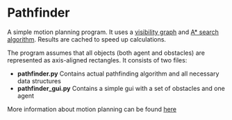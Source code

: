 # Pathfinder

A simple motion planning program. It uses a [visibility graph](https://en.wikipedia.org/wiki/Visibility_graph) and [A* search algorithm](https://en.wikipedia.org/wiki/A*_search_algorithm). Results are cached to speed up calculations.

The program assumes that all objects (both agent and obstacles) are represented as axis-aligned rectangles. It consists of two files:
* **pathfinder.py** Contains actual pathfinding algorithm and all necessary data structures
* **pathfinder_gui.py** Contains a simple gui with a set of obstacles and one agent

More information about motion planning can be found [here](http://www.gamasutra.com/blogs/MatthewKlingensmith/20130907/199787/Overview_of_Motion_Planning.php)
